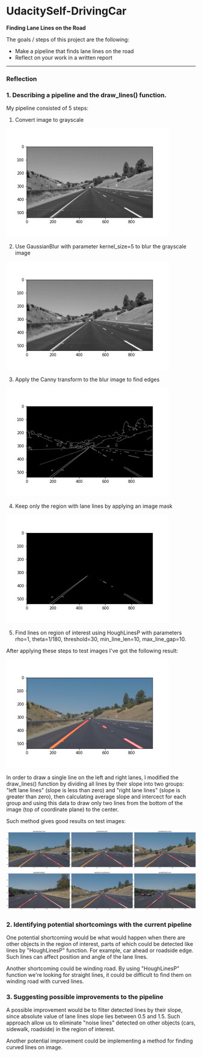 # UdacitySelf-DrivingCar

**Finding Lane Lines on the Road**

The goals / steps of this project are the following:
* Make a pipeline that finds lane lines on the road
* Reflect on your work in a written report

[image2]: ./images_for_report/extrapolated_lines.png "Test my my pipeline on test images"
[image3]: ./images_for_report/test_on_video.gif "Test my my pipeline on test video"

---

### Reflection

### 1. Describing a pipeline and the draw_lines() function.

My pipeline consisted of 5 steps:
1. Convert image to grayscale

![grayscale_image](/images_for_report/gray.png)

2. Use GaussianBlur with parameter kernel_size=5 to blur the grayscale image

![blured_image](/images_for_report/blur.png)

3. Apply the Canny transform to the blur image to find edges

![edges](/images_for_report/edges.png)

4. Keep only the region with lane lines by applying an image mask

![region_of_interest](/images_for_report/region.png)

5. Find lines on region of interest using HoughLinesP with parameters rho=1, theta=1/180, threshold=30, min_line_len=10, max_line_gap=10.

After applying these steps to test images I've got the following result:

![pipeline_result](/images_for_report/image_with_lines.png)


In order to draw a single line on the left and right lanes, I modified the draw_lines() function by dividing all lines by their slope into two groups: "left lane lines" (slope is less than zero) and "right lane lines" (slope is greater than zero), then calculating average slope and intercect for each group and using this data to draw only two lines from the bottom of the image (top of coordinate plane) to the center.

Such method gives good results on test images:

![test on image][image2]

<!---Also, test this method on video:-->

<!---<img src="./images_for_report/test_on_video.gif" width="426" height="240" />-->

### 2. Identifying potential shortcomings with the current pipeline


One potential shortcoming would be what would happen when there are other objects in the region of interest, parts of which could be detected like lines by "HoughLinesP" function. For example, car ahead or roadside edge. Such lines can affect position and angle of the lane lines.

Another shortcoming could be winding road. By using "HoughLinesP" function we're looking for straight lines, it could be difficult to find them on winding road with curved lines.


### 3. Suggesting possible improvements to the pipeline

A possible improvement would be to filter detected lines by their slope, since absolute value of lane lines slope lies between 0.5 and 1.5. Such approach allow us to eliminate "noise lines" detected on other objects (cars, sidewalk, roadside) in the region of interest. 

Another potential improvement could be implementing a method for finding curved lines on image.

